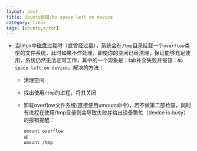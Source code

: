 ```yaml
---
layout: post
title: Ubuntu报错:No space left on device 
category: linux 
tags: [ubuntu,error]
---
```


- 当linux中磁盘过载时（或曾经过载），系统会在`/tmp`目录挂载一个`overflow`类型的文件系统，此时如果不作处理，即使你的空间已经清理，保证能够充足使用，系统仍然无法正常工作，其中的一个现象是：tab补全失败并报错：`No space left on device`，解决的方法：

    - 清理空间
    - 找出使用`/tmp`的进程，将其关闭
    - 卸载overflow文件系统(直接使用umount命令)，若不做第二部检查，同时有进程在使用/tmp目录则会导致失败并给出设备繁忙（device is busy）的报错提醒：

        ```
        umount overflow
        或
        umount /tmp
        ```
